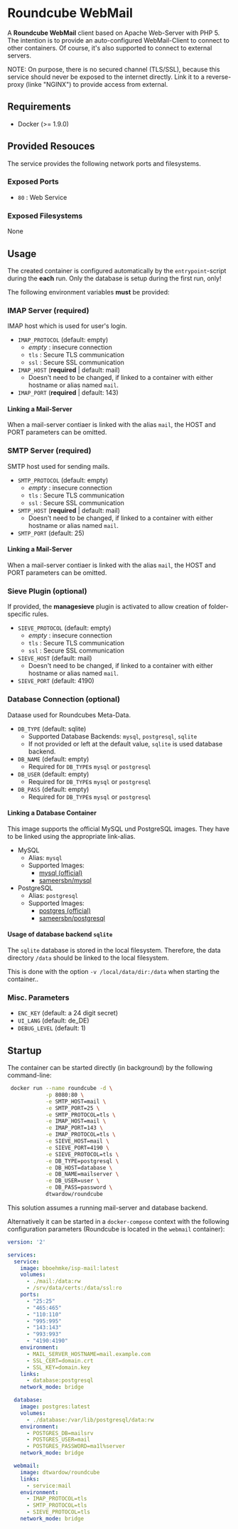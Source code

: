 # Roundcube WebMail #

A **Roundcube WebMail** client based on Apache Web-Server with PHP 5.
The intention is to provide an auto-configured WebMail-Client to connect to other containers. Of course, it's also supported to connect to external servers.

NOTE: On purpose, there is no secured channel (TLS/SSL), because this service should never be exposed to the internet directly.
Link it to a reverse-proxy (linke "NGINX") to provide access from external.


## Requirements ##

- Docker (>= 1.9.0)

## Provided Resouces ##

The service provides the following network ports and filesystems.

### Exposed Ports ###

- `80` : Web Service

### Exposed Filesystems ###

None


## Usage ##

The created container is configured automatically by the `entrypoint`-script during the **each** run.
Only the database is setup during the first run, only!

The following environment variables **must** be provided:

### IMAP Server (**required**) ###

IMAP host which is used for user's login.

  - `IMAP_PROTOCOL` (default: empty)
    - *empty* : insecure connection
    - `tls` : Secure TLS communication
    - `ssl` : Secure SSL communication
  - `IMAP_HOST` (**required** | default: mail)
    - Doesn't need to be changed, if linked to a container with either hostname or alias named `mail`.
  - `IMAP_PORT` (**required** | default: 143)

#### Linking a Mail-Server ####

When a mail-server contiaer is linked with the alias `mail`, the HOST and PORT parameters can be omitted.

### SMTP Server (**required**) ###

SMTP host used for sending mails.

  - `SMTP_PROTOCOL` (default: empty)
    - *empty* : insecure connection
    - `tls` : Secure TLS communication
    - `ssl` : Secure SSL communication
  - `SMTP_HOST` (**required** | default: mail)
    - Doesn't need to be changed, if linked to a container with either hostname or alias named `mail`.
  - `SMTP_PORT` (default: 25)

#### Linking a Mail-Server ####

When a mail-server contiaer is linked with the alias `mail`, the HOST and PORT parameters can be omitted.

### Sieve Plugin (**optional**) ###

If provided, the **managesieve** plugin is activated to allow creation of folder-specific rules.

  - `SIEVE_PROTOCOL` (default: empty)
    - *empty* : insecure connection
    - `tls` : Secure TLS communication
    - `ssl` : Secure SSL communication
  - `SIEVE_HOST` (default: mail)
    - Doesn't need to be changed, if linked to a container with either hostname or alias named `mail`.
  - `SIEVE_PORT` (default: 4190)

### Database Connection (**optional**) ###

Dataase used for Roundcubes Meta-Data.

  - `DB_TYPE` (default: sqlite)
    - Supported Database Backends: `mysql`, `postgresql`, `sqlite`
    - If not provided or left at the default value, `sqlite` is used database backend.
  - `DB_NAME` (default: empty)
    - Required for `DB_TYPE`s `mysql` or `postgresql`
  - `DB_USER` (default: empty)
    - Required for `DB_TYPE`s `mysql` or `postgresql`
  - `DB_PASS` (default: empty)
    - Required for `DB_TYPE`s `mysql` or `postgresql`

#### Linking a Database Container ####

This image supports the official MySQL und PostgreSQL images. They have to be linked using the appropriate link-alias.

- MySQL 
  - Alias: `mysql`
  - Supported Images:
    - [mysql (official)](https://hub.docker.com/_/mysql/´)
    - [sameersbn/mysql](https://hub.docker.com/r/sameersbn/mysql/)
- PostgreSQL
  - Alias: `postgresql`
  - Supported Images:
    - [postgres (official)](https://hub.docker.com/_/postgres/´)
    - [sameersbn/postgresql](https://hub.docker.com/r/sameersbn/postgresql/)

#### Usage of database backend `sqlite` ####

The `sqlite` database is stored in the local filesystem.
Therefore, the data directory `/data` should be linked to the local filesystem.

This is done with the option `-v /local/data/dir:/data` when starting the container..

### Misc. Parameters ###

  - `ENC_KEY` (default: a 24 digit secret)
  - `UI_LANG` (default: de_DE)
  - `DEBUG_LEVEL` (default: 1)

## Startup ##

The container can be started directly (in background) by the following command-line:

```bash
 docker run --name roundcube -d \
            -p 8080:80 \
            -e SMTP_HOST=mail \
            -e SMTP_PORT=25 \
            -e SMTP_PROTOCOL=tls \
            -e IMAP_HOST=mail \
            -e IMAP_PORT=143 \
            -e IMAP_PROTOCOL=tls \
            -e SIEVE_HOST=mail \
            -e SIEVE_PORT=4190 \
            -e SIEVE_PROTOCOL=tls \
            -e DB_TYPE=postgresql \
            -e DB_HOST=database \
            -e DB_NAME=mailserver \
            -e DB_USER=user \
            -e DB_PASS=password \
            dtwardow/roundcube
```

This solution assumes a running mail-server and database backend.

Alternatively it can be started in a `docker-compose` context with the following configuration parameters (Roundcube is located in the `webmail` container):

```yaml
version: '2'

services:
  service:
    image: bboehmke/isp-mail:latest
    volumes:
      - ./mail:/data:rw
      - /srv/data/certs:/data/ssl:ro
    ports:
      - "25:25"
      - "465:465"
      - "110:110"
      - "995:995"
      - "143:143"
      - "993:993"
      - "4190:4190"
    environment:
      - MAIL_SERVER_HOSTNAME=mail.example.com
      - SSL_CERT=domain.crt
      - SSL_KEY=domain.key
    links:
      - database:postgresql
    network_mode: bridge

  database:
    image: postgres:latest
    volumes:
      - ./database:/var/lib/postgresql/data:rw
    environment:
      - POSTGRES_DB=mailsrv
      - POSTGRES_USER=mail
      - POSTGRES_PASSWORD=ma1l%server
    network_mode: bridge

  webmail:
    image: dtwardow/roundcube
    links:
      - service:mail
    environment:
      - IMAP_PROTOCOL=tls
      - SMTP_PROTOCOL=tls
      - SIEVE_PROTOCOL=tls
    network_mode: bridge
```

